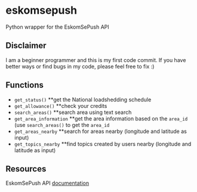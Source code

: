 # eskomsepush
Python wrapper for the EskomSePush API

## Disclaimer

I am a beginner programmer and this is my first code commit. If you have better ways or find bugs in my code, please feel free to fix :)

## Functions

- `get_status()` **get the National loadshedding schedule
- `get_allowance()` **check your credits
- `search_areas()` **search area using text search
- `get_area_information` **get the area information based on the `area_id` (use `search_areas()` to get the `area_id`
- `get_areas_nearby` **search for areas nearby (longitude and latitude as input)
- `get_topics_nearby` **find topics created by users nearby (longitude and latitude as input)

## Resources 

EskomSePush API [documentation](https://documenter.getpostman.com/view/1296288/UzQuNk3E#intro)


